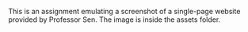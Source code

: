 This is an assignment emulating a screenshot of a single-page website provided by Professor Sen. The image is inside the assets folder. 

